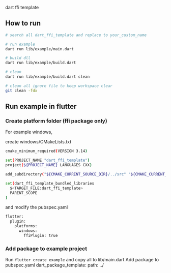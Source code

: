 
dart ffi template

## How to run

```sh 
# search all dart_ffi_template and replace to your_custom_name

# run example
dart run lib/example/main.dart

# build dll
dart run lib/example/build.dart

# clean 
dart run lib/example/build.dart clean

# clean all ignore file to keep workspace clear
git clean -fdx
```

## Run example in flutter

### Create platform folder (ffi package only)

For example windows,

create windows/CMakeLists.txt

```sh
cmake_minimum_required(VERSION 3.14)

set(PROJECT_NAME "dart_ffi_template")
project(${PROJECT_NAME} LANGUAGES CXX)

add_subdirectory("${CMAKE_CURRENT_SOURCE_DIR}/../src" "${CMAKE_CURRENT_BINARY_DIR}/shared")

set(dart_ffi_template_bundled_libraries
  $<TARGET_FILE:dart_ffi_template>
  PARENT_SCOPE
)
```

and modify the pubspec.yaml

```sh
flutter:
  plugin:
    platforms:
      windows:
        ffiPlugin: true
```

### Add package to example project

Run `flutter create example` and copy all to lib/main.dart
Add package to pubspec.yaml
  dart_package_template:
    path: ../
